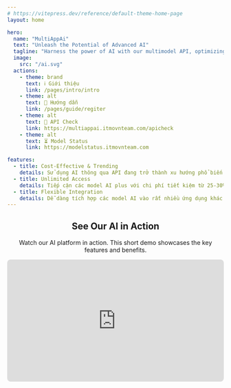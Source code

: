 ```yaml
---
# https://vitepress.dev/reference/default-theme-home-page
layout: home

hero:
  name: "MultiAppAi"
  text: "Unleash the Potential of Advanced AI"
  tagline: "Harness the power of AI with our multimodel API, optimizing your budget across diverse applications."
  image:
    src: "/ai.svg"
  actions:
    - theme: brand
      text: ℹ Giới thiệu
      link: /pages/intro/intro
    - theme: alt
      text: 📕 Hướng dẫn
      link: /pages/guide/regiter
    - theme: alt
      text: 🔎 API Check
      link: https://multiappai.itmovnteam.com/apicheck
    - theme: alt
      text: ⏳ Model Status
      link: https://modelstatus.itmovnteam.com

features:
  - title: Cost-Effective & Trending
    details: Sử dụng AI thông qua API đang trở thành xu hướng phổ biến nhờ tính tiện lợi và khả năng tiết kiệm chi phí đáng kể so với việc mua các gói dịch vụ cao cấp từ các nhà cung cấp khác.
  - title: Unlimited Access
    details: Tiếp cận các model AI plus với chi phí tiết kiệm từ 25-30% so với giá Offical khi sử dụng API từ ITMOvnteam.
  - title: Flexible Integration
    details: Dễ dàng tích hợp các model AI vào rất nhiều ứng dụng khác nhau chỉ với một API key duy nhất.
---
```


<h2 style="text-align: center;">See Our AI in Action</h2>

<p style="text-align: center;">Watch our AI platform in action. This short demo showcases the key features and benefits.</p>

<div style="width: 100%; padding-bottom: 56.25%; position: relative; border-radius: 8px; overflow: hidden;">
  <iframe style="position: absolute; top: 0; left: 0; width: 100%; height: 100%;" src="https://www.youtube.com/embed/LbHnQr956Ls?si=L8fRSI5bWIunvRoz" title="YouTube video player" frameborder="0" allow="accelerometer; autoplay; clipboard-write; encrypted-media; gyroscope; picture-in-picture; web-share" referrerpolicy="strict-origin-when-cross-origin" allowfullscreen>
  </iframe>
</div>
